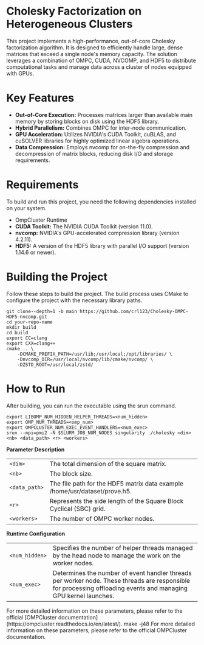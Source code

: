 # Cholesky Factorization on Heterogeneous Clusters
This project implements a high-performance, out-of-core Cholesky factorization algorithm. It is designed to efficiently handle large, dense matrices that exceed a single node's memory capacity. The solution leverages a combination of OMPC, CUDA, NVCOMP, and HDF5 to distribute computational tasks and manage data across a cluster of nodes equipped with GPUs.
# Key Features
* **Out-of-Core Execution:** Processes matrices larger than available main memory by storing blocks on disk using the HDF5 library.
* **Hybrid Parallelism:** Combines OMPC for inter-node communication.
* **GPU Acceleration:** Utilizes NVIDIA's CUDA Toolkit, cuBLAS, and cuSOLVER libraries for highly optimized linear algebra operations.
* **Data Compression:** Employs nvcomp for on-the-fly compression and decompression of matrix blocks, reducing disk I/O and storage requirements.
# Requirements
To build and run this project, you need the following dependencies installed on your system.
* OmpCluster Runtime
* **CUDA Toolkit:** The NVIDIA CUDA Toolkit (version 11.0).
* **nvcomp:** NVIDIA's GPU-accelerated compression library (version 4.2.11).
* **HDF5:** A version of the HDF5 library with parallel I/O support (version 1.14.6 or newer).
# Building the Project
Follow these steps to build the project. The build process uses CMake to configure the project with the necessary library paths.
```
git clone--depth=1 -b main https://github.com/crl123/Cholesky-OMPC-HDF5-nvcomp.git
cd your-repo-name
mkdir build
cd build
export CC=clang
export CXX=clang++
cmake .. \
    -DCMAKE_PREFIX_PATH=/usr/lib;/usr/local;/opt/libraries/ \
    -Dnvcomp_DIR=/usr/local/nvcomp/lib/cmake/nvcomp/ \
    -DZSTD_ROOT=/usr/local/zstd/
```
# How to Run
After building, you can run the executable using the srun command.
```
export LIBOMP_NUM_HIDDEN_HELPER_THREADS=<num_hidden>
export OMP_NUM_THREADS=<omp_num>
export OMPCLUSTER_NUM_EXEC_EVENT_HANDLERS=<num_exec>
srun --mpi=pmi2 -N $SLURM_JOB_NUM_NODES singularity ./cholesky <dim> <nb> <data_path> <r> <workers>
```
**Parameter	Description**
<table>
  <tr>
    <td> <code>&lt;dim&gt;</code> </td>
    <td> The total dimension of the square matrix. </td>
  </tr>
  <tr>
    <td> <code>&lt;nb&gt;</code> </d>
    <td> The block size.</td>
  </tr>
  <tr>
    <td> <code>&lt;data_path&gt;</code> </td>
    <td> The file path for the HDF5 matrix data example /home/usr/dataset/prove.h5.</td>
  </tr>
  <tr>
    <td> <code>&lt;r&gt;</code> </td>
    <td> Represents the side length of the Square Block Cyclical (SBC) grid. </td>
  </tr>
  <tr>
    <td> <code>&lt;workers&gt;</code> </td>
    <td> The number of OMPC worker nodes. </td>
  </tr>
</table>
	  
**Runtime Configuration**
<table>
  <tr>
    <td> <code>&lt;num_hidden&gt;</code> </td>
    <td> Specifies the number of helper threads managed by the head node to manage the work on the worker nodes. </td>
  </tr>
  <tr>
    <td> <code>&lt;num_exec&gt;</code></td>
    <td> Determines the number of event handler threads per worker node. These threads are responsible for processing offloading events and managing GPU kernel launches.</td>
  </tr>
</table>   
For more detailed information on these parameters, please refer to the official [OMPCluster documentation] (https://ompcluster.readthedocs.io/en/latest/).
make -j48
For more detailed information on these parameters, please refer to the official OMPCluster documentation.
